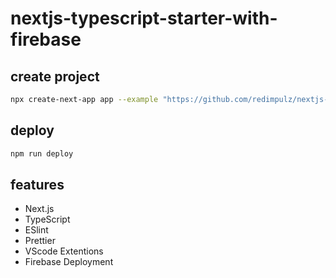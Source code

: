 # nextjs-typescript-starter-with-firebase

## create project

```bash
npx create-next-app app --example "https://github.com/redimpulz/nextjs-typescript-starter-with-firebase"
```

## deploy

```bash
npm run deploy
```

## features

* Next.js
* TypeScript
* ESlint
* Prettier
* VScode Extentions
* Firebase Deployment
